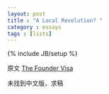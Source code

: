 ```yaml
---
layout: post
title : "A Local Revolution? "
category : essays
tags : [lists]
---
```

{% include JB/setup %}

原文 [The Founder Visa](http://www.paulgraham.com/revolution.html)  

未找到中文版，求稿   
